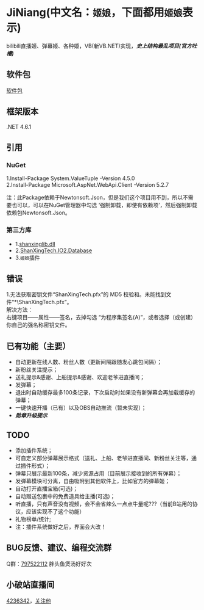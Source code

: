 # JiNiang(中文名：`姬娘`，下面都用`姬娘`表示)
bilibili直播姬、弹幕姬、各种姬，VB(新VB.NET)实现，***史上结构最乱项目(官方吐槽)***
## 软件包
[软件包](https://github.com/shanxing2/JiNiang_Release)

## 框架版本 
.NET 4.6.1

## 引用
### NuGet  
1.Install-Package System.ValueTuple -Version 4.5.0  
2.Install-Package Microsoft.AspNet.WebApi.Client -Version 5.2.7  

注：此Package依赖于Newtonsoft.Json，但是我们这个项目用不到，所以不需要也可以，可以在NuGet管理器中勾选 ‘强制卸载，即使有依赖项’，然后强制卸载依赖包Newtonsoft.Json。  
### 第三方库 
*  1.[shanxinglib.dll](https://github.com/shanxing2/shanxinglib) 
*  2.[ShanXingTech.IO2.Database](https://github.com/shanxing2/ShanXingTech.IO2.Database) 
*  3.`姬娘`插件 

## 错误 
1.无法获取密钥文件“ShanXingTech.pfx”的 MD5 校验和。未能找到文件“*\ShanXingTech.pfx”。  
解决方法：  
右键项目——属性——签名，去掉勾选 “为程序集签名(A)”，或者选择（或创建）你自己的强名称密钥文件。  


## 已有功能（主要）

*  自动更新在线人数、粉丝人数（更新间隔跟随发心跳包间隔）；
*  新粉丝关注提示；
*  送礼提示&感谢、上船提示&感谢、欢迎老爷进直播间；
*  发弹幕；
*  退出时自动缓存最多100条记录，下次启动时如果没有新弹幕会再加载缓存的弹幕；
*  一键快速开播（已有）以及OBS自动推流（暂未实现）；
*  ***勋章升级提示***

## TODO
*  添加插件系统；
*  可自定义部分弹幕展示格式（送礼、上船、老爷进直播间、新粉丝关注等，通过插件形式）；
*  弹幕只展示最新100条，减少资源占用（目前展示接收到的所有弹幕）；
*  发弹幕模块可分离，自由吸附到其他软件上，比如官方的弹幕姬；
*  自动打开直播宝箱(可选)；
*  自动赠送包裹中的免费道具给主播(可选)；
*  听直播，只有声音没有视频，会不会省辣么一点点牛量呢???（当前B站用的协议，应该实现不了这个功能）
*  礼物榜单/统计;
* 注：插件系统做好之后，界面会大改！

## BUG反馈、建议、编程交流群
Q群：[797522112](https://jq.qq.com/?_wv=1027&k=5MuFkkR) 胖头鱼煲汤好好次

## 小破站直播间
[4236342](https://live.bilibili.com/4236342)，[关注他](https://space.bilibili.com/52155851)
